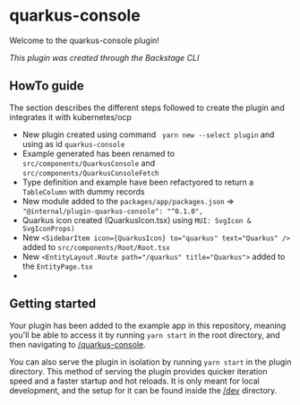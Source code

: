 # quarkus-console

Welcome to the quarkus-console plugin!

_This plugin was created through the Backstage CLI_

## HowTo guide

The section describes the different steps followed to create the plugin and integrates it with kubernetes/ocp

- New plugin created using command ` yarn new --select plugin` and using as id `quarkus-console`
- Example generated has been renamed to `src/components/QuarkusConsole` and `src/components/QuarkusConsoleFetch`
- Type definition and example have been refactyored to return a `TableColumn` with dummy records
- New module added to the `packages/app/packages.json` => `"@internal/plugin-quarkus-console": "^0.1.0",`
- Quarkus icon created (QuarkusIcon.tsx) using `MUI: SvgIcon & SvgIconProps)`
- New `<SidebarItem icon={QuarkusIcon} to="quarkus" text="Quarkus" />` added to `src/components/Root/Root.tsx`
- New `<EntityLayout.Route path="/quarkus" title="Quarkus">` added to the `EntityPage.tsx` 
- 

## Getting started

Your plugin has been added to the example app in this repository, meaning you'll be able to access it by running `yarn start` in the root directory, and then navigating to [/quarkus-console](http://localhost:3000/quarkus-console).

You can also serve the plugin in isolation by running `yarn start` in the plugin directory.
This method of serving the plugin provides quicker iteration speed and a faster startup and hot reloads.
It is only meant for local development, and the setup for it can be found inside the [/dev](./dev) directory.

